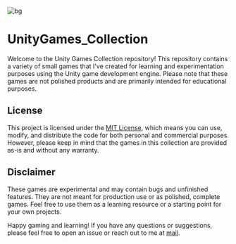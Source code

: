 ![bg](https://github.com/calalalizade/UnityGames_Collection/assets/60787777/a8003fc7-1a07-4d57-a2f3-f72b7e70b192)

# UnityGames_Collection

Welcome to the Unity Games Collection repository! This repository contains a variety of small games that I've created for learning and experimentation purposes using the Unity game development engine. Please note that these games are not polished products and are primarily intended for educational purposes.

## License

This project is licensed under the [MIT License](LICENSE), which means you can use, modify, and distribute the code for both personal and commercial purposes. However, please keep in mind that the games in this collection are provided as-is and without any warranty.

## Disclaimer

These games are experimental and may contain bugs and unfinished features. They are not meant for production use or as polished, complete games. Feel free to use them as a learning resource or a starting point for your own projects.

Happy gaming and learning! If you have any questions or suggestions, please feel free to open an issue or reach out to me at [mail](mailto:celal.alizade.0000@gmail.com).
